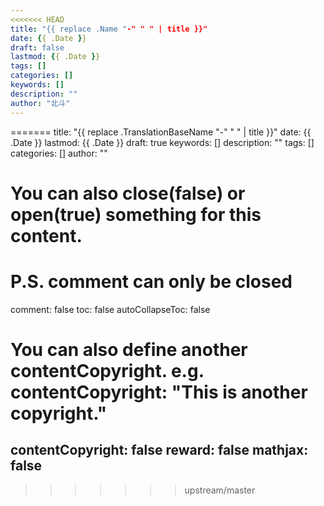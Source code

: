 ```yaml
---
<<<<<<< HEAD
title: "{{ replace .Name "-" " " | title }}"
date: {{ .Date }}
draft: false
lastmod: {{ .Date }}
tags: []
categories: []
keywords: []
description: ""
author: "北斗"
---
```


=======
title: "{{ replace .TranslationBaseName "-" " " | title }}"
date: {{ .Date }}
lastmod: {{ .Date }}
draft: true
keywords: []
description: ""
tags: []
categories: []
author: ""

# You can also close(false) or open(true) something for this content.
# P.S. comment can only be closed
comment: false
toc: false
autoCollapseToc: false
# You can also define another contentCopyright. e.g. contentCopyright: "This is another copyright."
contentCopyright: false
reward: false
mathjax: false
---

<!--more-->
>>>>>>> upstream/master
